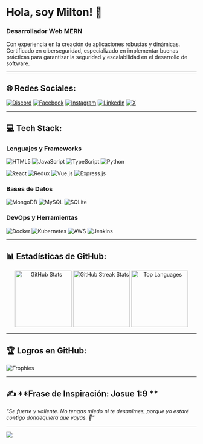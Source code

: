 
# Hola, soy Milton! 👋

### **Desarrollador Web MERN**  
Con experiencia en la creación de aplicaciones robustas y dinámicas. Certificado en ciberseguridad, especializado en implementar buenas prácticas para garantizar la seguridad y escalabilidad en el desarrollo de software.

---

## 🌐 **Redes Sociales:**
[![Discord](https://img.shields.io/badge/Discord-%237289DA.svg?logo=discord&logoColor=white)](https://discord.gg/Hz2CXqWd) 
[![Facebook](https://img.shields.io/badge/Facebook-%231877F2.svg?logo=Facebook&logoColor=white)](https://www.facebook.com/miltonruizok) 
[![Instagram](https://img.shields.io/badge/Instagram-%23E4405F.svg?logo=Instagram&logoColor=white)](https://www.instagram.com/miltonfrdev/) 
[![LinkedIn](https://img.shields.io/badge/LinkedIn-%230077B5.svg?logo=linkedin&logoColor=white)](https://www.linkedin.com/in/miltonfruiz/) 
[![X](https://img.shields.io/badge/X-black.svg?logo=X&logoColor=white)](https://x.com/mfrok24)

---

## 💻 **Tech Stack:**
### **Lenguajes y Frameworks**
![HTML5](https://img.shields.io/badge/HTML5-%23E34F26.svg?style=flat&logo=html5&logoColor=white) 
![JavaScript](https://img.shields.io/badge/JavaScript-%23323330.svg?style=flat&logo=javascript&logoColor=%23F7DF1E) 
![TypeScript](https://img.shields.io/badge/TypeScript-%23007ACC.svg?style=flat&logo=typescript&logoColor=white) 
![Python](https://img.shields.io/badge/Python-3670A0?style=flat&logo=python&logoColor=ffdd54) 

![React](https://img.shields.io/badge/React-%2320232a.svg?style=flat&logo=react&logoColor=%2361DAFB) 
![Redux](https://img.shields.io/badge/Redux-%23593d88.svg?style=flat&logo=redux&logoColor=white) 
![Vue.js](https://img.shields.io/badge/Vue.js-%2335495e.svg?style=flat&logo=vuedotjs&logoColor=%234FC08D) 
![Express.js](https://img.shields.io/badge/Express.js-%23404d59.svg?style=flat&logo=express&logoColor=%2361DAFB) 

### **Bases de Datos**
![MongoDB](https://img.shields.io/badge/MongoDB-%234ea94b.svg?style=flat&logo=mongodb&logoColor=white) 
![MySQL](https://img.shields.io/badge/MySQL-%234479A1.svg?style=flat&logo=mysql&logoColor=white) 
![SQLite](https://img.shields.io/badge/SQLite-%2307405e.svg?style=flat&logo=sqlite&logoColor=white) 

### **DevOps y Herramientas**
![Docker](https://img.shields.io/badge/Docker-%232496ED.svg?style=flat&logo=docker&logoColor=white) 
![Kubernetes](https://img.shields.io/badge/Kubernetes-%23326ce5.svg?style=flat&logo=kubernetes&logoColor=white) 
![AWS](https://img.shields.io/badge/AWS-%23FF9900.svg?style=flat&logo=amazon-aws&logoColor=white) 
![Jenkins](https://img.shields.io/badge/Jenkins-%232C5263.svg?style=flat&logo=jenkins&logoColor=white) 

---

## 📊 **Estadísticas de GitHub:**
<div align="center">
  <img src="https://github-readme-stats.vercel.app/api?username=miltonfruiz&theme=swift&hide_border=false&include_all_commits=true&count_private=true" height="150" alt="GitHub Stats"/> 
  <img src="https://github-readme-streak-stats.herokuapp.com/?user=miltonfruiz&theme=swift&hide_border=false" height="150" alt="GitHub Streak Stats"/>
  <img src="https://github-readme-stats.vercel.app/api/top-langs/?username=miltonfruiz&theme=swift&hide_border=false&include_all_commits=true&count_private=true&layout=compact" height="150" alt="Top Languages"/>
</div>

---

## 🏆 **Logros en GitHub:**
![Trophies](https://github-profile-trophy.vercel.app/?username=miltonfruiz&theme=swift&no-frame=false&no-bg=false&margin-w=4)

---

## ✍️ **Frase de Inspiración: Josue 1:9 **
*"Se fuerte y valiente. No tengas miedo ni te desanimes, porque yo estaré contigo dondequiera que vayas. 💪"*  

---

[![](https://visitcount.itsvg.in/api?id=miltonfruiz&icon=7&color=0)](https://visitcount.itsvg.in)
